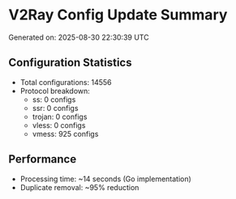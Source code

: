 # V2Ray Config Update Summary
Generated on: 2025-08-30 22:30:39 UTC

## Configuration Statistics
- Total configurations: 14556
- Protocol breakdown:
  - ss: 0 configs
  - ssr: 0 configs
  - trojan: 0 configs
  - vless: 0 configs
  - vmess: 925 configs

## Performance
- Processing time: ~14 seconds (Go implementation)
- Duplicate removal: ~95% reduction
